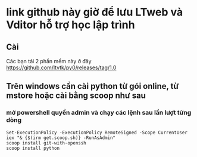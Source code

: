 # link github này giờ để lưu LTweb và Vditor hỗ trợ học lập trình
## Cài
Các bạn tải 2 phần mềm này ở đây https://github.com/ltvtk/py0/releases/tag/1.0
## Trên windows cần cài python từ gói online, từ mstore hoặc cài bằng scoop như sau
### mở powershell quyền admin và chạy các lệnh sau lần lượt từng dòng
```
Set-ExecutionPolicy -ExecutionPolicy RemoteSigned -Scope CurrentUser
iex "& {$(irm get.scoop.sh)} -RunAsAdmin"
scoop install git-with-openssh
scoop install python
```

